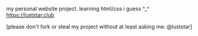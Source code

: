 my personal website project.
learning html/css i guess ^_^
https://luststar.club

[please don't fork or steal my project without at least asking me: @luststar]

